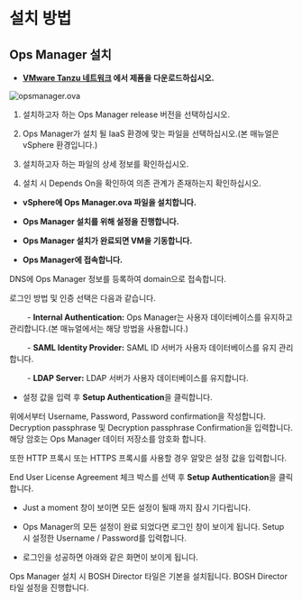 # 설치 방법

## Ops Manager 설치

* **[VMware Tanzu 네트워크](https://network.pivotal.io/) 에서 제품을 다운로드하십시오.**

![opsmanager.ova](D:\github\meeting\001.png)

1. 설치하고자 하는 Ops Manager release 버전을 선택하십시오.

2. Ops Manager가 설치 될 IaaS 환경에 맞는 파일을 선택하십시오.(본 매뉴얼은 vSphere 환경입니다.)

3. 설치하고자 하는 파일의 상세 정보를 확인하십시오.

4. 설치 시 Depends On을 확인하여 의존 관계가 존재하는지 확인하십시오.



* **vSphere에 Ops Manager.ova 파일을 설치합니다.**





* **Ops Manager 설치를 위해 설정을 진행합니다.**





* **Ops Manager 설치가 완료되면 VM을 기동합니다.**



* **Ops Manager에 접속합니다.**



DNS에 Ops Manager 정보를 등록하여 domain으로 접속합니다.

로그인 방법 및 인증 선택은 다음과 같습니다. 

        - **Internal Authentication:** Ops Manager는 사용자 데이터베이스를 유지하고 관리합니다.(본 매뉴얼에서는 해당 방법을 사용합니다.)

        - **SAML Identity Provider:** SAML ID 서버가 사용자 데이터베이스를 유지 관리합니다.

        - **LDAP Server:** LDAP 서버가 사용자 데이터베이스를 유지합니다.



- 설정 값을 입력 후 **Setup Authentication**을 클릭합니다.

위에서부터 Username, Password, Password confirmation을 작성합니다. Decryption passphrase 및 Decryption passphrase Confirmation을 입력합니다. 해당 암호는 Ops Manager 데이터 저장소를 암호화 합니다.

또한 HTTP 프록시 또는 HTTPS 프록시를 사용할 경우 알맞은 설정 값을 입력합니다.

End User License Agreement 체크 박스를 선택 후 **Setup Authentication**을 클릭합니다.



* Just a moment 창이 보이면 모든 설정이 될때 까지 잠시 기다립니다.



* Ops Manager의 모든 설정이 완료 되었다면 로그인 창이 보이게 됩니다. Setup 시 설정한 Username /  Password를 입력합니다.



- 로그인을 성공하면 아래와 같은 화면이 보이게 됩니다.



Ops Manager 설치 시 BOSH Director 타일은 기본을 설치됩니다. BOSH Director 타일 설정을 진행합니다.

